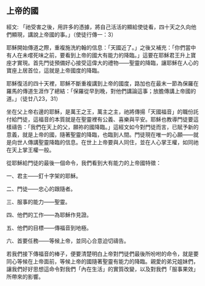 ## 上帝的國 ##

經文: 「祂受害之後，用許多的憑據，將自己活活的顯給使徒看，四十天之久向他們顯現，講說上帝國的事。」（使徒行傳一：3）



耶穌開始傳道之際，重複施洗約翰的信息：「天國近了。」之後又補充：「你們當中有人在未嚐死味之前，要看到上帝的國大有能力的降臨。」這要在耶穌君王升上寶座才實現。首先門徒預備好心接受這偉大的禮物——聖靈的降臨，讓耶穌在人心的寶座上居首位，這就是上帝國度的降臨。

耶穌復活的四十天裡，耶穌不斷重複講到上帝的國度，路加也在最末一節為保羅在羅馬的傳道生涯作了總結：「保羅從早到晚，對他們講論這事；放膽傳講上帝國的道。」（徒廿八23，31）

坐在父上帝右邊的耶穌，是萬王之王，萬主之主，祂將傳揚「天國福音」的職份託付給門徒，這福音的本質就是在聖靈裡有公義、喜樂與平安。耶穌也教導門徒要這樣禱告：「我們在天上的父，願祢的國降臨。」這經文如今對門徒而言，已賦予新的意義，就是上帝的國，隨著聖靈的降臨，也臨到人間。門徒現在唯一的心願——就是向世人傳講聖靈降臨的信息。在世上上帝要與人同住，並在人心掌王權，如同祂在天上掌王權一般。

從耶穌給門徒的最後一個命令，我們看到大有能力的上帝國特徵：

一、君主——釘十字架的耶穌。

二、門徒——忠心的跟隨者。

三、服事的能力——聖靈。

四、他們的工作——為耶穌作見證。

五、他們的目標——傳福音到地極。

六、首要任務——等候上帝，並同心合意迫切禱告。

若我們接下傳福音的棒子，便要清楚明白上帝對門徒們最後所吩咐的命令，就是要同心等候在上帝面前，等候上帝的國隨著聖靈有能力的降臨。親愛的弟兄姐妹們，讓我們好好思想這命令對我們「內在生活」的實質改變，以及對我們「服事果效」所帶來的影響。